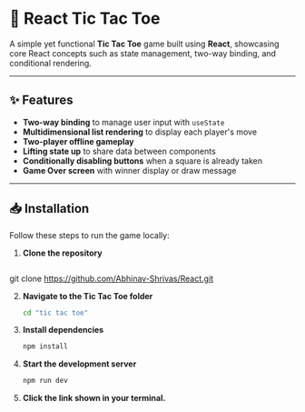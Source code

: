 # 🎯 React Tic Tac Toe

A simple yet functional **Tic Tac Toe** game built using **React**, showcasing core React concepts such as state management, two-way binding, and conditional rendering.

---

## ✨ Features

- **Two-way binding** to manage user input with `useState`
- **Multidimensional list rendering** to display each player's move
- **Two-player offline gameplay**
- **Lifting state up** to share data between components
- **Conditionally disabling buttons** when a square is already taken
- **Game Over screen** with winner display or draw message

---

## 📥 Installation

Follow these steps to run the game locally:

1. **Clone the repository**  
   ```bash
  git clone https://github.com/Abhinav-Shrivas/React.git

2. **Navigate to the Tic Tac Toe folder**
    ```bash
    cd "tic tac toe"

3. **Install dependencies**
    ```bash
    npm install

4. **Start the development server**
    ```bash
    npm run dev

5. **Click the link shown in your terminal.**